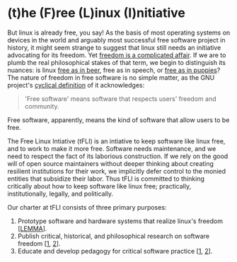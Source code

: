 # (t)he (F)ree (L)inux (I)nitiative

But linux is already free, you say!
As the basis of most operating systems on devices in the world and arguably most successful free software project in history, it might seem strange to suggest that linux still needs an initiative advocating for its freedom.
Yet [freedom is a complicated affair](https://www.iwm.at/publication/iwmpost-article/is-it-stupid-to-think-information-wants-to-be-free).
If we are to plumb the real philosophical stakes of that term, we begin to distinguish its nuances: is linux [free as in beer](https://www.reddit.com/r/linux/comments/585xeu/why_the_expression_free_as_in_beer_beer_is_not/), free as in speech, or [free as in puppies](https://opensource.com/article/17/2/hidden-costs-free-software)?
The nature of freedom in free software is no simple matter, as the GNU project's [cyclical definition](https://www.gnu.org/philosophy/free-sw.en.html) of it acknowledges: 

> 'Free software' means software that respects users' freedom and community.

Free software, apparently, means the kind of software that allow users to be free.

The Free Linux Intiative (tFLI) is an intiative to keep software like linux free, and to work to make it more free.
Software needs maintenance, and we need to respect the fact of its laborious construction.
If we rely on the good will of open source maintainers without deeper thinking about creating resilient institutions for their work, we implicitly defer control to the monied entities that subsidize their labor.
Thus tFLI is committed to thinking critically about how to keep software like linux free; practically, institutionally, legally, and politically.

Our charter at tFLI consists of three primary purposes:

1. Prototype software and hardware systems that realize linux's freedom [[LEMMA](./lemma/readme.md)].
2. Publish critical, historical, and philosophical research on software freedom [[1](https://www.ohrg.org/deconstructing-urbit), [2](https://www.iwm.at/publication/iwmpost-article/is-it-stupid-to-think-information-wants-to-be-free)].
3. Educate and develop pedagogy for critical software practice [[1](https://cs-for-social-change.ohrg.org/), [2](https://cceai.ohrg.org/)].

